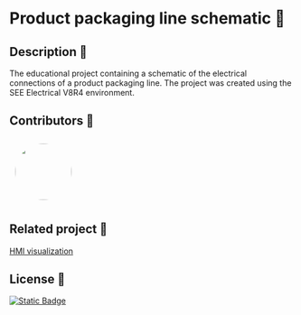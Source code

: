 # Product packaging line schematic 🔌

## Description 📜

The educational project containing a schematic of the electrical connections of a product packaging line. The project was created using the SEE Electrical V8R4 environment.

## Contributors 🤝

<div style="display: flex;">
    <a href="https://github.com/lukaszkusgithub"> 
      <img src="https://avatars.githubusercontent.com/u/36661311?v=4" height="auto" width="100" style="border-radius:50%; margin: 10px"> 
    </a> 
</div>

## Related project 🔗

[HMI visualization](https://github.com/PiotrZb/SCADA-project)

## License 📄

[![Static Badge](https://img.shields.io/badge/License-MIT-green)](LICENSE)
